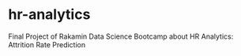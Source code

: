 # hr-analytics
 Final Project of Rakamin Data Science Bootcamp about HR Analytics: Attrition Rate Prediction
